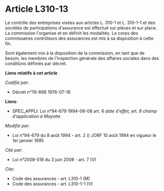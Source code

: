 # Article L310-13

Le contrôle des entreprises visées aux articles L. 310-1 et L. 310-1-1 et des sociétés de participations d'assurance est
effectué sur pièces et sur place. La commission l'organise et en définit les modalités. Le corps des commissaires contrôleurs
des assurances est mis à sa disposition à cette fin.

Sont également mis à la disposition de la commission, en tant que de besoin, les membres de l'inspection générale des
affaires sociales dans des conditions définies par décret.

**Liens relatifs à cet article**

_Codifié par_:

  - Décret n°76-666 1976-07-16

**Liens**:

  - SPEC_APPLI: Loi n°94-679 1994-08-08 art. 6 *date d'effet*, art. 8 *champ d'application à Mayotte*

_Modifié par_:

  - Loi n°94-679 du 8 août 1994 - art. 2 () JORF 10 août 1994 en vigueur le 1er janvier 1995

_Cité par_:

  - Loi n°2008-518 du 3 juin 2008 - art. 7 (V)

_Cite_:

  - Code des assurances - art. L310-1 (M)
  - Code des assurances - art. L310-1-1 (V)

